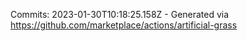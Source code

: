 Commits: 2023-01-30T10:18:25.158Z - Generated via https://github.com/marketplace/actions/artificial-grass
<br>
